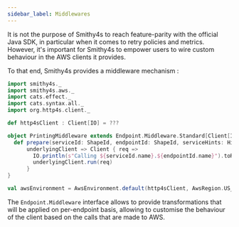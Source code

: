 ```yaml
---
sidebar_label: Middlewares
---
```


It is not the purpose of Smithy4s to reach feature-parity with the official Java SDK, in particular when it comes to retry policies and metrics. However, it's important for Smithy4s to empower users to wire custom behaviour in the AWS clients it provides.

To that end, Smithy4s provides a middleware mechanism :

```scala mdoc:compile-only
import smithy4s._
import smithy4s.aws._
import cats.effect._
import cats.syntax.all._
import org.http4s.client._

def http4sClient : Client[IO] = ???

object PrintingMiddleware extends Endpoint.Middleware.Standard[Client[IO]] {
  def prepare(serviceId: ShapeId, endpointId: ShapeId, serviceHints: Hints, endpointHints: Hints): Client[IO] => Client[IO] =
      underlyingClient => Client { req =>
        IO.println(s"Calling ${serviceId.name}.${endpointId.name}").toResource *>
        underlyingClient.run(req)
      }
}

val awsEnvironment = AwsEnvironment.default(http4sClient, AwsRegion.US_EAST_1).map(_.withMiddleware(PrintingMiddleware))
```

The `Endpoint.Middleware` interface allows to provide transformations that will be applied on per-endpoint basis, allowing to customise
the behaviour of the client based on the calls that are made to AWS.
